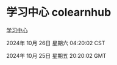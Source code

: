 # 学习中心 colearnhub
[学习中心](http://219.139.197.74:56308/colearnhub/)

2024年 10月 26日 星期六 04:20:02 CST

2024年 10月 25日 星期五 20:20:02 GMT
